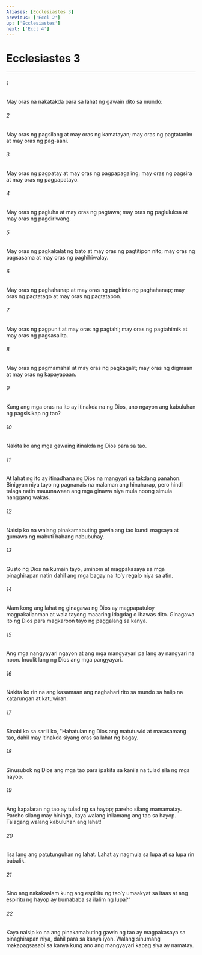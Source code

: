 ```yaml
---
Aliases: [Ecclesiastes 3]
previous: ['Eccl 2']
up: ['Ecclesiastes']
next: ['Eccl 4']
---
```

# Ecclesiastes 3

***

###### 1
May oras na nakatakda para sa lahat ng gawain dito sa mundo: 

###### 2
May oras ng pagsilang at may oras ng kamatayan; may oras ng pagtatanim at may oras ng pag-aani. 

###### 3
May oras ng pagpatay at may oras ng pagpapagaling; may oras ng pagsira at may oras ng pagpapatayo. 

###### 4
May oras ng pagluha at may oras ng pagtawa; may oras ng pagluluksa at may oras ng pagdiriwang. 

###### 5
May oras ng pagkakalat ng bato at may oras ng pagtitipon nito; may oras ng pagsasama at may oras ng paghihiwalay. 

###### 6
May oras ng paghahanap at may oras ng paghinto ng paghahanap; may oras ng pagtatago at may oras ng pagtatapon. 

###### 7
May oras ng pagpunit at may oras ng pagtahi; may oras ng pagtahimik at may oras ng pagsasalita. 

###### 8
May oras ng pagmamahal at may oras ng pagkagalit; may oras ng digmaan at may oras ng kapayapaan. 

###### 9
Kung ang mga oras na ito ay itinakda na ng Dios, ano ngayon ang kabuluhan ng pagsisikap ng tao? 

###### 10
Nakita ko ang mga gawaing itinakda ng Dios para sa tao. 

###### 11
At lahat ng ito ay itinadhana ng Dios na mangyari sa takdang panahon. Binigyan niya tayo ng pagnanais na malaman ang hinaharap, pero hindi talaga natin mauunawaan ang mga ginawa niya mula noong simula hanggang wakas. 

###### 12
Naisip ko na walang pinakamabuting gawin ang tao kundi magsaya at gumawa ng mabuti habang nabubuhay. 

###### 13
Gusto ng Dios na kumain tayo, uminom at magpakasaya sa mga pinaghirapan natin dahil ang mga bagay na itoʼy regalo niya sa atin. 

###### 14
Alam kong ang lahat ng ginagawa ng Dios ay magpapatuloy magpakailanman at wala tayong maaaring idagdag o ibawas dito. Ginagawa ito ng Dios para magkaroon tayo ng paggalang sa kanya. 

###### 15
Ang mga nangyayari ngayon at ang mga mangyayari pa lang ay nangyari na noon. Inuulit lang ng Dios ang mga pangyayari. 

###### 16
Nakita ko rin na ang kasamaan ang naghahari rito sa mundo sa halip na katarungan at katuwiran. 

###### 17
Sinabi ko sa sarili ko, "Hahatulan ng Dios ang matutuwid at masasamang tao, dahil may itinakda siyang oras sa lahat ng bagay. 

###### 18
Sinusubok ng Dios ang mga tao para ipakita sa kanila na tulad sila ng mga hayop. 

###### 19
Ang kapalaran ng tao ay tulad ng sa hayop; pareho silang mamamatay. Pareho silang may hininga, kaya walang inilamang ang tao sa hayop. Talagang walang kabuluhan ang lahat! 

###### 20
Iisa lang ang patutunguhan ng lahat. Lahat ay nagmula sa lupa at sa lupa rin babalik. 

###### 21
Sino ang nakakaalam kung ang espiritu ng taoʼy umaakyat sa itaas at ang espiritu ng hayop ay bumababa sa ilalim ng lupa?" 

###### 22
Kaya naisip ko na ang pinakamabuting gawin ng tao ay magpakasaya sa pinaghirapan niya, dahil para sa kanya iyon. Walang sinumang makapagsasabi sa kanya kung ano ang mangyayari kapag siya ay namatay.

